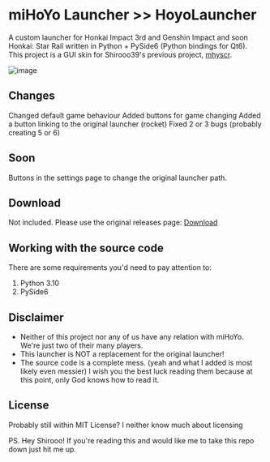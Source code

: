 # miHoYo Launcher >> HoyoLauncher

A custom launcher for Honkai Impact 3rd and Genshin Impact and soon Honkai: Star Rail written in Python + PySide6 (Python bindings for Qt6).  
This project is a GUI skin for Shirooo39's previous project, [mhyscr](https://github.com/shirooo39/mhyscr).  

![image](https://i.imgur.com/1LDUMOL.png)

## Changes
Changed default game behaviour
Added buttons for game changing
Added a button linking to the original launcher (rocket)
Fixed 2 or 3 bugs (probably creating 5 or 6)

## Soon
Buttons in the settings page to change the original launcher path.

## Download

Not included.
Please use the original releases page: [Download](https://github.com/shirooo39/mihoyo_launcher/releases)

## Working with the source code

There are some requirements you'd need to pay attention to:
1. Python 3.10
2. PySide6

## Disclaimer

- Neither of this project nor any of us have any relation with miHoYo. We're just two of their many players.
- This launcher is NOT a replacement for the original launcher!
- The source code is a complete mess. (yeah and what I added is most likely even messier) 
  I wish you the best luck reading them because at this point, only God knows how to read it.

## License

Probably still within MIT License? I neither know much about licensing

PS. Hey Shirooo! If you're reading this and would like me to take this repo down just hit me up.
